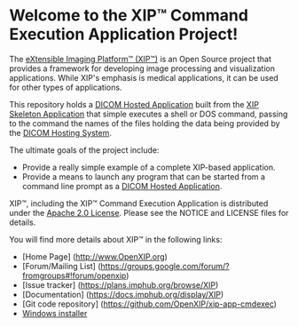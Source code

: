 Welcome to the XIP&trade; Command Execution Application Project!
================================================================

The [eXtensible Imaging Platform&trade; (XIP&trade;)](http://www.OpenXIP.org) is an
Open Source project that provides a framework for developing image processing and
visualization applications.  While XIP's emphasis is medical applications, it can be 
used for other types of applications.

This repository holds a
[DICOM Hosted Application](http://medical.nema.org/Dicom/2011/11_19pu.pdf)
built from the [XIP Skeleton Application](https://github.com/OpenXIP/xip-host)
that simple executes a shell or DOS command, passing to the command the names
of the files holding the data being provided by the
[DICOM Hosting System](http://medical.nema.org/Dicom/2011/11_19pu.pdf).  

The ultimate goals of the project include:

* Provide a really simple example of a complete XIP-based application.
* Provide a means to launch any program that can be started from a
  command line prompt as a
  [DICOM Hosted Application](http://medical.nema.org/Dicom/2011/11_19pu.pdf).

XIP&trade;, including the XIP&trade; Command Execution Application is distributed under the
[Apache 2.0 License](http://opensource.org/licenses/Apache-2.0).
Please see the NOTICE and LICENSE files for details.

You will find more details about XIP&trade; in the following links:

*  [Home Page] (http://www.OpenXIP.org)
*  [Forum/Mailing List] (https://groups.google.com/forum/?fromgroups#!forum/openxip)
*  [Issue tracker] (https://plans.imphub.org/browse/XIP)
*  [Documentation] (https://docs.imphub.org/display/XIP)
*  [Git code repository] (https://github.com/OpenXIP/xip-app-cmdexec)
*  [Windows installer](https://mirgforge.wustl.edu/gf/project/xip/frs/)
